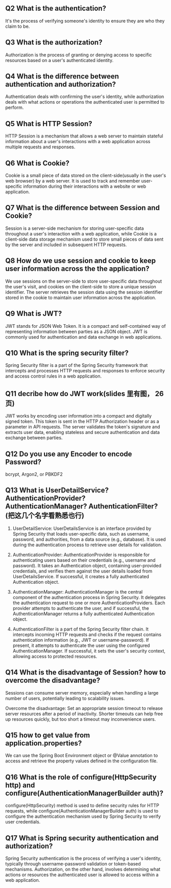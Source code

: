 ## Q2 What is the authentication?
It's the process of verifying someone's identity to ensure they are who they claim to be.
## Q3 What is the authorization?
Authorization is the process of granting or denying access to specific resources based on a user's authenticated identity.
## Q4 What is the difference between authentication and authorization?
Authentication deals with confirming the user's identity, while authorization deals with what actions or operations the authenticated user is permitted to perform.
## Q5 What is HTTP Session?
HTTP Session is a mechanism that allows a web server to maintain stateful information about a user's interactions with a web application across multiple requests and responses.
## Q6 What is Cookie? 
Cookie is a small piece of data stored on the client-side(usually in the user's web browser) by a web server. It is used to track and remember user-specific information during their interactions with a website or web application.
## Q7 What is the difference between Session and Cookie?
Session is a server-side mechanism for storing user-specific data throughout a user's interaction with a web application, while Cookie is a client-side data storage mechanism used to store small pieces of data sent by the server and included in subsequent HTTP requests.
## Q8 How do we use session and cookie to keep user information across the the application? 
We use sessions on the server-side to store user-specific data throughout the user's visit, and cookies on the client-side to store a unique session identifier. The server retrieves the session data using the session identifier stored in the cookie to maintain user information across the application.
## Q9 What is JWT?
JWT stands for JSON Web Token. It is a compact and self-contained way of representing information between parties as a JSON object. JWT is commonly used for authentication and data exchange in web applications.
## Q10 What is the spring security filter?
Spring Security filter is a part of the Spring Security framework that intercepts and processes HTTP requests and responses to enforce security and access control rules in a web application.
## Q11 decribe how do JWT work(slides 里有图， 26页)
JWT works by encoding user information into a compact and digitally signed token. This token is sent in the HTTP Authorization header or as a parameter in API requests. The server validates the token's signature and extracts user data, enabling stateless and secure authentication and data exchange between parties.
## Q12 Do you use any Encoder to encode Password?
bcrypt, Argon2, or PBKDF2
## Q13 What is UserDetailService? AuthenticationProvider?AuthenticationManager? AuthenticationFilter?(把这几个名字看熟悉也行)

1. UserDetailService: UserDetailsService is an interface provided by Spring Security that loads user-specific data, such as username, password, and authorities, from a data source (e.g., database). It is used during the authentication process to retrieve user details for validation.

2. AuthenticationProvider: AuthenticationProvider is responsible for authenticating users based on their credentials (e.g., username and password). It takes an Authentication object, containing user-provided credentials, and verifies them against the user details loaded from UserDetailsService. If successful, it creates a fully authenticated Authentication object.

3. AuthenticationManager: AuthenticationManager is the central component of the authentication process in Spring Security. It delegates the authentication request to one or more AuthenticationProviders. Each provider attempts to authenticate the user, and if successful, the AuthenticationManager returns a fully authenticated Authentication object.

4. AuthenticationFilter is a part of the Spring Security filter chain. It intercepts incoming HTTP requests and checks if the request contains authentication information (e.g., JWT or username-password). If present, it attempts to authenticate the user using the configured AuthenticationManager. If successful, it sets the user's security context, allowing access to protected resources.

## Q14 What is the disadvantage of Session? how to overcome the disadvantage?
Sessions can consume server memory, especially when handling a large number of users, potentially leading to scalability issues.

Overcome the disadvantage: Set an appropriate session timeout to release server resources after a period of inactivity. Shorter timeouts can help free up resources quickly, but too short a timeout may inconvenience users.

## Q15 how to get value from application.properties?
We can use the Spring Boot Environment object or @Value annotation to access and retrieve the property values defined in the configuration file.

## Q16 What is the role of configure(HttpSecurity http) and configure(AuthenticationManagerBuilder auth)?
configure(HttpSecurity) method is used to define security rules for HTTP requests, while configure(AuthenticationManagerBuilder auth) is used to configure the authentication mechanism used by Spring Security to verify user credentials.

## Q17 What is Spring security authentication and authorization?
Spring Security authentication is the process of verifying a user's identity, typically through username-password validation or token-based mechanisms. Authorization, on the other hand, involves determining what actions or resources the authenticated user is allowed to access within a web application.





